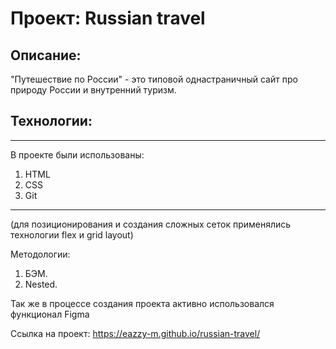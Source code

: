 # Проект: Russian travel

## Описание: 

"Путешествие по России" - это типовой однастраничный сайт про природу России и внутренний туризм. 

## Технологии: 
----

В проекте были использованы:

1. HTML
2. CSS
3. Git
----

(для позиционирования и создания сложных сеток применялись технологии flex и grid layout)

Методологии:
1. БЭМ.
2. Nested.

Так же в процессе создания проекта активно использовался функционал Figma

Ссылка на проект:  https://eazzy-m.github.io/russian-travel/